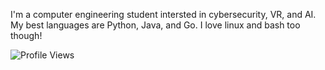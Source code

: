 I'm a computer engineering student intersted in cybersecurity, VR, and AI. My best languages are Python, Java, and Go. I love linux and bash too though!


<img src="https://camo.githubusercontent.com/1cd6292c81265c510da49e1325e6b742a39fd9f5251b9a9a204c46859f5661c6/68747470733a2f2f6b6f6d617265762e636f6d2f67687076632f3f757365726e616d653d4b6162616e6f736b" alt="Profile Views" data-canonical-src="https://komarev.com/ghpvc/?username=Kabanosk" style="max-width: 100%;">
 
